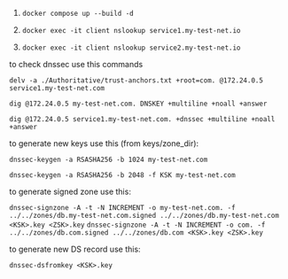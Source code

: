 1. `docker compose up --build -d`

2. `docker exec -it client nslookup service1.my-test-net.io`

2. `docker exec -it client nslookup service2.my-test-net.io`



to check dnssec use this commands

`delv -a ./Authoritative/trust-anchors.txt +root=com. @172.24.0.5 service1.my-test-net.com`

`dig @172.24.0.5 my-test-net.com. DNSKEY +multiline +noall +answer`

`dig @172.24.0.5 service1.my-test-net.com. +dnssec +multiline +noall +answer`

to generate new keys use this (from keys/zone_dir):

`dnssec-keygen -a RSASHA256 -b 1024 my-test-net.com`

`dnssec-keygen -a RSASHA256 -b 2048 -f KSK my-test-net.com`

to generate signed zone use this:

`dnssec-signzone -A -t -N INCREMENT -o my-test-net.com. -f ../../zones/db.my-test-net.com.signed ../../zones/db.my-test-net.com <KSK>.key <ZSK>.key`
`dnssec-signzone -A -t -N INCREMENT -o com. -f ../../zones/db.com.signed ../../zones/db.com <KSK>.key <ZSK>.key`

to generate new DS record use this:

`dnssec-dsfromkey <KSK>.key`
